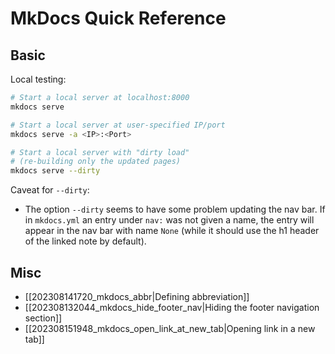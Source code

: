 # MkDocs Quick Reference

## Basic

Local testing:

```sh
# Start a local server at localhost:8000
mkdocs serve

# Start a local server at user-specified IP/port
mkdocs serve -a <IP>:<Port>

# Start a local server with "dirty load" 
# (re-building only the updated pages)
mkdocs serve --dirty
```

Caveat for `--dirty`:

* The option `--dirty` seems to have some problem updating the nav bar. If in `mkdocs.yml` an entry under `nav:` was not given a name, the entry will appear in the nav bar with name `None` (while it should use the h1 header of the linked note by default).
## Misc

* [[202308141720_mkdocs_abbr|Defining abbreviation]]
* [[202308132044_mkdocs_hide_footer_nav|Hiding the footer navigation section]]
* [[202308151948_mkdocs_open_link_at_new_tab|Opening link in a new tab]]
